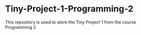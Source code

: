 # Tiny-Project-1-Programming-2
This repository is used to store the Tiny Project 1 from the course Programming 2
